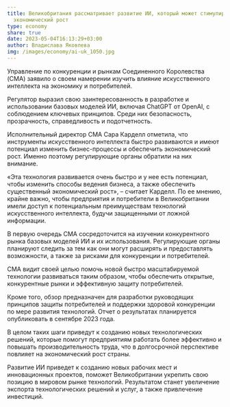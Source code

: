 ```yaml
---
title: Великобритания рассматривает развитие ИИ, который может стимулировать
  экономический рост
type: economy
share: true
date: 2023-05-04T16:13:29+03:00
author: Владислава Яковлева
img: /images/economy/ai-uk_1050.jpg
---
```

Управление по конкуренции и рынкам Соединенного Королевства (CMA) заявило о своем намерении изучить влияние искусственного интеллекта на экономику и потребителей.

Регулятор выразил свою заинтересованность в разработке и использовании базовых моделей ИИ, включая ChatGPT от OpenAI, с соблюдением ключевых принципов. Среди них безопасность, прозрачность, справедливость и подотчетность.

Исполнительный директор CMA Сара Карделл отметила, что инструменты искусственного интеллекта быстро развиваются и имеют потенциал изменить бизнес-процессы и обеспечить экономический рост. Именно поэтому регулирующие органы обратили на них внимание.

«Эта технология развивается очень быстро и у нее есть потенциал, чтобы изменить способы ведения бизнеса, а также обеспечить существенный экономический рост», – считает Карделл. По ее мнению, крайне важно, чтобы предприятия и потребители в Великобритании имели доступ к потенциальным преимуществам технологий искусственного интеллекта, будучи защищенными от ложной информации.

В первую очередь CMA сосредоточится на изучении конкурентного рынка базовых моделей ИИ и их использования. Регулирующие органы планируют следить за тем как они могут расширять и предоставлять возможности, а также за рисками для конкуренции и потребителей.

CMA видит своей целью помочь новой быстро масштабируемой технологии развиваться таким образом, чтобы обеспечить открытые, конкурентные рынки и эффективную защиту потребителей.

Кроме того, обзор предназначен для разработки руководящих принципов защиты потребителей и поддержки здоровой конкуренции по мере развития технологий. Отчет о результатах планируется опубликовать в сентябре 2023 года.

В целом таких шаги приведут к созданию новых технологических решений, которые помогут предприятиям работать более эффективно и повышать производительность труда, что в долгосрочной перспективе повлияет на экономический рост страны.

Развитие ИИ приведет к созданию новых рабочих мест и инновационных проектов, поможет Великобритании укрепить свою позицию в мировом рынке технологий. Результатом станет увеличение экспорта технологических решений и услуг, а также привлечение инвестиций.